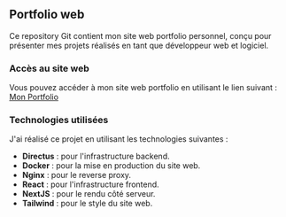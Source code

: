 ## Portfolio web

Ce repository Git contient mon site web portfolio personnel, conçu pour présenter mes projets réalisés en tant que développeur web et logiciel.

### Accès au site web

Vous pouvez accéder à mon site web portfolio en utilisant le lien suivant : [Mon Portfolio](https://oscarpalissot.fr)

### Technologies utilisées

J'ai réalisé ce projet en utilisant les technologies suivantes :

- **Directus** : pour l'infrastructure backend.
- **Docker** : pour la mise en production du site web.
- **Nginx** : pour le reverse proxy.
- **React** : pour l'infrastructure frontend.
- **NextJS** : pour le rendu côté serveur.
- **Tailwind** : pour le style du site web.